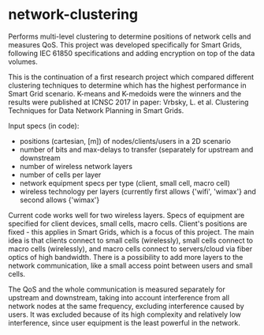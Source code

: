 # network-clustering
Performs multi-level clustering to determine positions of network cells and measures QoS. This project was developed specifically for Smart Grids, following IEC 61850 specifications and adding encryption on top of the data volumes.

This is the continuation of a first research project which compared different clustering techniques to determine which has the highest performance in Smart Grid scenario. K-means and K-medoids were the winners and the results were published at ICNSC 2017 in paper: Vrbsky, L. et al. Clustering Techniques for Data Network Planning in Smart Grids.

Input specs (in code):
 - positions (cartesian, [m]) of nodes/clients/users in a 2D scenario
 - number of bits and max-delays to transfer (separately for upstream and downstream
 - number of wireless network layers
 - number of cells per layer
 - network equipment specs per type (client, small cell, macro cell)
 - wireless technology per layers (currently first allows {'wifi', 'wimax'} and second allows {'wimax'}
 
Current code works well for two wireless layers. Specs of equipment are specified for client devices, small cells, macro cells. Client's positions are fixed - this applies in Smart Grids, which is a focus of this project. The main idea is that clients connect to small cells (wirelessly), small cells connect to macro cells (wirelessly), and macro cells connect to servers/cloud via fiber optics of high bandwidth. There is a possibility to add more layers to the network communication, like a small access point between users and small cells.

The QoS and the whole communication is measured separately for upstream and downstream, taking into account interference from all network nodes at the same frequency, excluding interference caused by users. It was excluded because of its high complexity and relatively low interference, since user equipment is the least powerful in the network.

